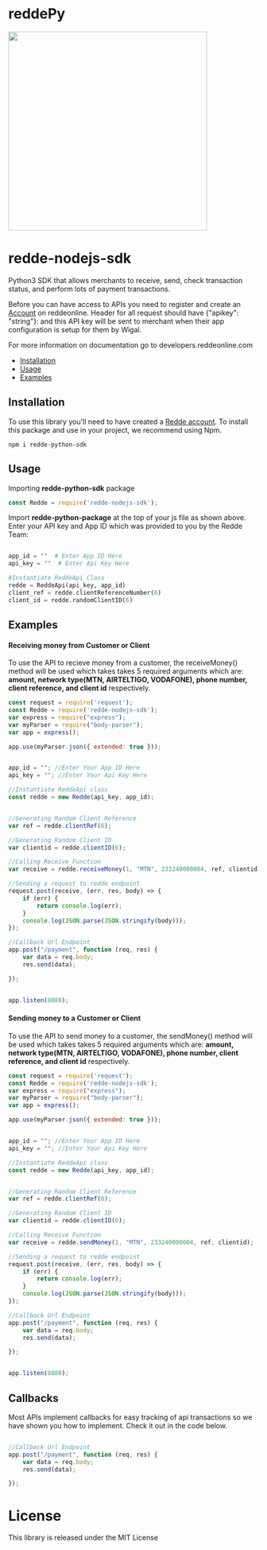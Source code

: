 # reddePy
<img src="https://www.reddeonline.com/assets/images/redde-logo.png" width=400>


# redde-nodejs-sdk
Python3 SDK that allows merchants to receive, send, check transaction status, and perform lots of payment transactions.

Before you can have access to APIs you need to register and create an [Account](https://app.reddeonline.com/register) on reddeonline. Header for all request should have {"apikey": "string"}: and this API key will be sent to merchant when their app configuration is setup for them by Wigal.

For more information on documentation go to developers.reddeonline.com

* [Installation](#installation)
* [Usage](#usage)
* [Examples](#examples)

## Installation
To use this library you'll need to have created a [Redde account](https://app.reddeonline.com/register).                     To install this package and use in your project, we recommend using Npm.

```
npm i redde-python-sdk                                                                                        
```


## Usage

Importing **redde-python-sdk** package

```js
const Redde = require('redde-nodejs-sdk');

```

Import **redde-python-package** at the top of your js file as shown above. Enter your API key and App ID which was provided to you by the Redde Team:

```python

app_id = ""  # Enter App ID Here
api_key = ""  # Enter Api Key Here

#Instantiate ReddeApi Class
redde = ReddeApi(api_key, app_id)
client_ref = redde.clientReferenceNumber(6)
client_id = redde.randomClientID(6)


``` 


## Examples

#### Receiving money from Customer or Client

To use the API to recieve money from a customer, the receiveMoney() method will be used which takes takes 5 required arguments which are: **amount, network type(MTN, AIRTELTIGO, VODAFONE), phone number, client reference, and client id** respectively.

```js
const request = require('request');
const Redde = require('redde-nodejs-sdk');
var express = require("express");
var myParser = require("body-parser");
var app = express();

app.use(myParser.json({ extended: true }));


app_id = ""; //Enter Your App ID Here
api_key = ""; //Enter Your Api Key Here

//Instantiate ReddeApi class
const redde = new Redde(api_key, app_id);


//Generating Random Client Reference
var ref = redde.clientRef(6);

//Generating Random Client ID
var clientid = redde.clientID(6);

//Calling Receive Function 
var receive = redde.receiveMoney(1, "MTN", 233240000004, ref, clientid);

//Sending a request to redde endpoint
request.post(receive, (err, res, body) => {
    if (err) {
        return console.log(err);
    }
    console.log(JSON.parse(JSON.stringify(body)));
});

//Callback Url Endpoint
app.post("/payment", function (req, res) {
    var data = req.body;
    res.send(data);

});


app.listen(8080);
```


#### Sending money to a Customer or Client

To use the API to send money to a customer, the sendMoney() method will be used which takes takes 5 required arguments which are: **amount, network type(MTN, AIRTELTIGO, VODAFONE), phone number, client reference, and client id** respectively.

```js
const request = require('request');
const Redde = require('redde-nodejs-sdk');
var express = require("express");
var myParser = require("body-parser");
var app = express();

app.use(myParser.json({ extended: true }));


app_id = ""; //Enter Your App ID Here
api_key = ""; //Enter Your Api Key Here

//Instantiate ReddeApi class
const redde = new Redde(api_key, app_id);


//Generating Random Client Reference
var ref = redde.clientRef(6);

//Generating Random Client ID
var clientid = redde.clientID(6);

//Calling Receive Function 
var receive = redde.sendMoney(1, "MTN", 233240000004, ref, clientid);

//Sending a request to redde endpoint
request.post(receive, (err, res, body) => {
    if (err) {
        return console.log(err);
    }
    console.log(JSON.parse(JSON.stringify(body)));
});

//Callback Url Endpoint
app.post("/payment", function (req, res) {
    var data = req.body;
    res.send(data);

});


app.listen(8080);
```

## Callbacks
Most APIs implement callbacks for easy tracking of api transactions so we have shown you how to implement. Check it out in the code below.

```js

//Callback Url Endpoint
app.post("/payment", function (req, res) {
    var data = req.body;
    res.send(data);

});
```

# License
This library is released under the MIT License
